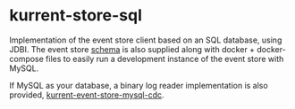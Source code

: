 # kurrent-store-sql

Implementation of the event store client based on an SQL database, using JDBI. 
The event store [schema](./schema.sql) is also supplied along with docker + docker-compose files to easily run a 
development instance of the event store with MySQL.

If MySQL as your database, a binary log reader implementation is also provided, 
[kurrent-event-store-mysql-cdc](../kurrent-store-mysql-cdc).